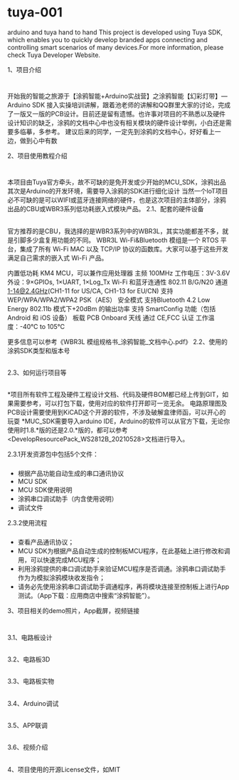 # tuya-001
arduino and tuya hand to hand
This project is developed using Tuya SDK, which enables you to quickly develop branded apps connecting and controlling smart scenarios of many devices.For more information, please check Tuya Developer Website.

1、项目介绍
#
开始我的智能之旅源于【涂鸦智能+Arduino实战营】之涂鸦智能【幻彩灯带】—Arduino SDK 接入实操培训讲解，跟着池老师的讲解和QQ群里大家的讨论，完成了一版又一版的PCB设计。目前还是留有遗憾。也许事对项目的不熟悉以及硬件设计知识的缺乏，涂鸦的文档中心中也没有相关模块的硬件设计举例，小白还是需要多临摹，多参考。
建议后来的同学，一定先到涂鸦的文档中心，好好看上一边，做到心中有数

2、项目使用教程介绍
#
本项目由Tuya官方牵头，故不可缺的是免开发或少开始的MCU_SDK，涂鸦出品
其次是Arduino的开发环境，需要导入涂鸦的SDK进行细化设计
当然一个loT项目必不可缺的是可以WIFI或蓝牙连接网络的硬件，也是这次项目的主体部分，涂鸦出品的CBU或WBR3系列低功耗嵌入式模块产品。
2.1、配套的硬件设备
##
官方推荐的是CBU，我选择的是WBR3系列中的WBR3L，其实功能都差不多，就是引脚多少盒复用功能的不同。
WBR3L Wi-Fi&Bluetooth 模组是一个 RTOS 平台，集成了所有 Wi-Fi MAC 以及 TCP/IP 协议的函数库。大家可以基于这些开发满足自己需求的嵌入式 Wi-Fi 产品。

内置低功耗 KM4 MCU，可以兼作应用处理器
主频 100MHz
工作电压：3V-3.6V
外设：9×GPIOs, 1×UART, 1×Log_Tx
Wi-Fi 和蓝牙连通性
802.11 B/G/N20
通道 1-14@2.4GHz(CH1-11 for US/CA, CH1-13 for EU/CN)
支持 WEP/WPA/WPA2/WPA2 PSK（AES） 安全模式
支持Bluetooth 4.2 Low Energy
802.11b 模式下+20dBm 的输出功率
支持 SmartConfig 功能（包括 Android 和 iOS 设备）
板载 PCB Onboard 天线
通过 CE,FCC 认证
工作温度：-40℃ to 105℃

更多信息可以参考《WBR3L 模组规格书_涂鸦智能_文档中心.pdf》
2.2、使用的涂鸦SDK类型和版本号
##

2.3、如何运行项目等
##
*项目所有软件工程及硬件工程设计文档、代码及硬件BOM都已经上传到GIT，如果需要参考，可以打包下载，使用对应的软件打开即可一览无余。
电路原理图及PCB设计需要使用到KiCAD这个开源的软件，不涉及破解盒律师函，可以开心的玩耍
*MUC_SDK需要导入arduino IDE，Arduino的软件可以从官方下载，无论你使用时1.8.*版的还是2.0.*版的，都可以参考<DevelopResourcePack_WS2812B_20210528>文档进行导入。

2.3.1开发资源包中包括5个文件：
###
* 根据产品功能自动生成的串口通讯协议
* MCU SDK
* MCU SDK使用说明
* 涂鸦串口调试助手（内含使用说明）
* 调试文件

2.3.2使用流程
###
* 查看产品通讯协议；
* MCU SDK为根据产品自动生成的控制板MCU程序，在此基础上进行修改和调用，可以快速完成MCU程序；
* 利用涂鸦提供的串口调试助手来验证MCU程序是否调通。涂鸦串口调试助手作为为模拟涂鸦模块收发指令；
* 请务必先使用涂鸦串口调试助手调通程序，再将模块连接至控制板上进行App测试。（App下载：应用商店中搜索“涂鸦智能”）。


3、项目相关的demo照片，App截屏，视频链接
#

3.1、电路板设计
##

3.2、电路板3D
##

3.3、电路板实物
##

3.4、Arduino调试
##

3.5、APP联调
##

3.6、视频介绍
##

4、项目使用的开源License文件，如MIT
#
